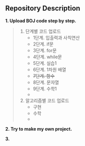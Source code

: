 ## Repository Description

**1. Upload BOJ code step by step.**
> 1) 단계별 코드 업로드     
>     - 1단계. 입출력과 사칙연산    
>     - 2단계. if문      
>     - 3단계. for문     
>     - 4단계. while문      
>     - 5단계. 실습1     
>     - 6단계. 1차원 배열     
>     - ~~7단계. 함수~~     
>     - 8단계. 문자열    
>     - 9단계. 수학1
>     -     
> 2) 알고리즘별 코드 업로드
>     - 구현    
>     - 수학         
>     -     

**2. Try to make my own project.**
>              

**3.**
